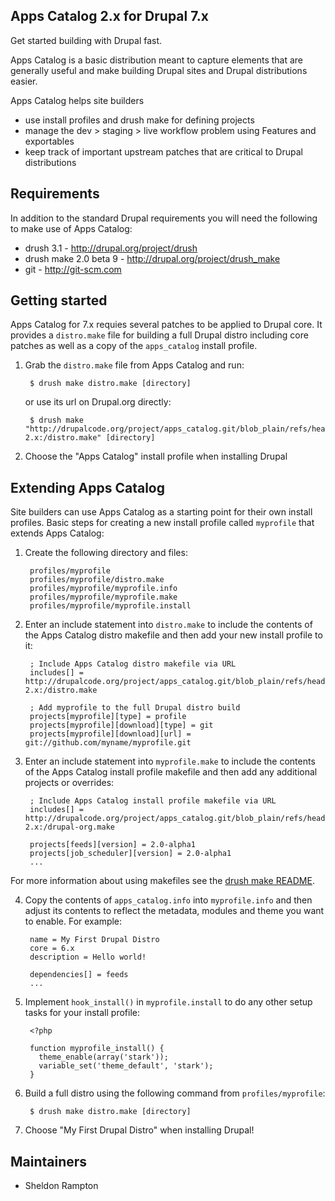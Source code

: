 Apps Catalog 2.x for Drupal 7.x
----------------------------
Get started building with Drupal fast.

Apps Catalog is a basic distribution meant to capture elements that are generally
useful and make building Drupal sites and Drupal distributions easier.

Apps Catalog helps site builders

- use install profiles and drush make for defining projects
- manage the dev > staging > live workflow problem using Features and
  exportables
- keep track of important upstream patches that are critical to Drupal
  distributions


Requirements
------------
In addition to the standard Drupal requirements you will need the following to
make use of Apps Catalog:

- drush 3.1 - http://drupal.org/project/drush
- drush make 2.0 beta 9 - http://drupal.org/project/drush_make
- git - http://git-scm.com


Getting started
---------------
Apps Catalog for 7.x requies several patches to be applied to Drupal core. It
provides a `distro.make` file for building a full Drupal distro including core
patches as well as a copy of the `apps_catalog` install profile.

1. Grab the `distro.make` file from Apps Catalog and run:

        $ drush make distro.make [directory]

   or use its url on Drupal.org directly:

        $ drush make "http://drupalcode.org/project/apps_catalog.git/blob_plain/refs/heads/7.x-2.x:/distro.make" [directory]

2. Choose the "Apps Catalog" install profile when installing Drupal


Extending Apps Catalog
-------------------
Site builders can use Apps Catalog as a starting point for their own install
profiles. Basic steps for creating a new install profile called `myprofile` that
extends Apps Catalog:

1. Create the following directory and files:

        profiles/myprofile
        profiles/myprofile/distro.make
        profiles/myprofile/myprofile.info
        profiles/myprofile/myprofile.make
        profiles/myprofile/myprofile.install

2. Enter an include statement into `distro.make` to include the contents of the
  Apps Catalog distro makefile and then add your new install profile to it:

        ; Include Apps Catalog distro makefile via URL
        includes[] = http://drupalcode.org/project/apps_catalog.git/blob_plain/refs/heads/7.x-2.x:/distro.make

        ; Add myprofile to the full Drupal distro build
        projects[myprofile][type] = profile
        projects[myprofile][download][type] = git
        projects[myprofile][download][url] = git://github.com/myname/myprofile.git

3. Enter an include statement into `myprofile.make` to include the contents of
  the Apps Catalog install profile makefile and then add any additional projects
  or overrides:

        ; Include Apps Catalog install profile makefile via URL
        includes[] = http://drupalcode.org/project/apps_catalog.git/blob_plain/refs/heads/7.x-2.x:/drupal-org.make

        projects[feeds][version] = 2.0-alpha1
        projects[job_scheduler][version] = 2.0-alpha1
        ...

  For more information about using makefiles see the [drush make README][1].

4. Copy the contents of `apps_catalog.info` into `myprofile.info` and then adjust
  its contents to reflect the metadata, modules and theme you want to enable.
  For example:

        name = My First Drupal Distro
        core = 6.x
        description = Hello world!

        dependencies[] = feeds
        ...

5. Implement `hook_install()` in `myprofile.install` to do any other setup
  tasks for your install profile:

        <?php

        function myprofile_install() {
          theme_enable(array('stark'));
          variable_set('theme_default', 'stark');
        }

6. Build a full distro using the following command from `profiles/myprofile`:

        $ drush make distro.make [directory]

7. Choose "My First Drupal Distro" when installing Drupal!


Maintainers
-----------
- Sheldon Rampton


[1]: http://drupalcode.org/project/drush_make.git/blob_plain/refs/heads/6.x-2.x:/README.txt
